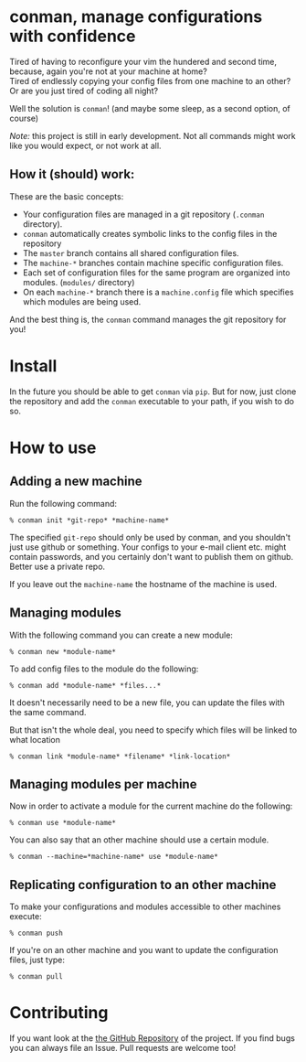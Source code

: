 # conman, manage configurations with confidence

Tired of having to reconfigure your vim the hundered and second time, because, again you're not at your machine at home?  
Tired of endlessly copying your config files from one machine to an other?  
Or are you just tired of coding all night?

Well the solution is `conman`! (and maybe some sleep, as a second option, of course)  

*Note:* this project is still in early development. Not all commands might work like you would expect, or not work at all.

## How it (should) work:

These are the basic concepts:

 * Your configuration files are managed in a git repository (`.conman` directory).
 * `conman` automatically creates symbolic links to the config files in the repository
 * The `master` branch contains all shared configuration files.
 * The `machine-*` branches contain machine specific configuration files.
 * Each set of configuration files for the same program are organized into modules. (`modules/` directory)
 * On each `machine-*` branch there is a `machine.config` file which specifies which modules are being used.

And the best thing is, the `conman` command manages the git repository for you!

# Install

In the future you should be able to get `conman` via `pip`. But for now, just clone the repository and add the `conman` executable to your path, if you wish to do so.

# How to use

## Adding a new machine

Run the following command:

    % conman init *git-repo* *machine-name*

The specified `git-repo` should only be used by conman, and you shouldn't just use github or something. Your configs to your e-mail client etc. might contain passwords, and you certainly don't want to publish them on github. Better use a private repo.

If you leave out the `machine-name` the hostname of the machine is used.

## Managing modules

With the following command you can create a new module:

    % conman new *module-name*

To add config files to the module do the following:

    % conman add *module-name* *files...*

It doesn't necessarily need to be a new file, you can update the files with the same command.

But that isn't the whole deal, you need to specify which files will be linked to what location

    % conman link *module-name* *filename* *link-location*

## Managing modules per machine

Now in order to activate a module for the current machine do the following:

    % conman use *module-name*

You can also say that an other machine should use a certain module.

    % conman --machine=*machine-name* use *module-name*

## Replicating configuration to an other machine

To make your configurations and modules accessible to other machines execute:

    % conman push

If you're on an other machine and you want to update the configuration files, just type:

    % conman pull

# Contributing

If you want look at the [the GitHub Repository](https://github.com/mogria/conman) of the project. If you find bugs you can always file an Issue. Pull requests are welcome too!
